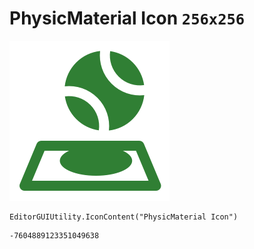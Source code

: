 # PhysicMaterial Icon `256x256`
<img src="/img/PhysicMaterial%20Icon.png" width=256 height=256>

``` CSharp
EditorGUIUtility.IconContent("PhysicMaterial Icon")
```
```
-7604889123351049638
```
